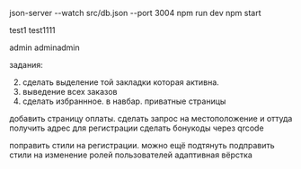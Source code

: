 json-server --watch src/db.json --port 3004
npm run dev
npm start

test1
test1111

admin
adminadmin

задания:


2) сделать выделение той закладки которая активна. 
1) выведение всех заказов
3) сделать избраннное. в навбар. 
приватные страницы





<!-- добавить корзину в локал сторэдж -->
добавить страницу оплаты.
сделать запрос на местоположение и оттуда получить адрес для регистрации
сделать бонукоды через qrcode




поправить стили на регистрации. можно ещё подтянуть
подправить стили на изменение ролей пользователей
адаптивная вёрстка